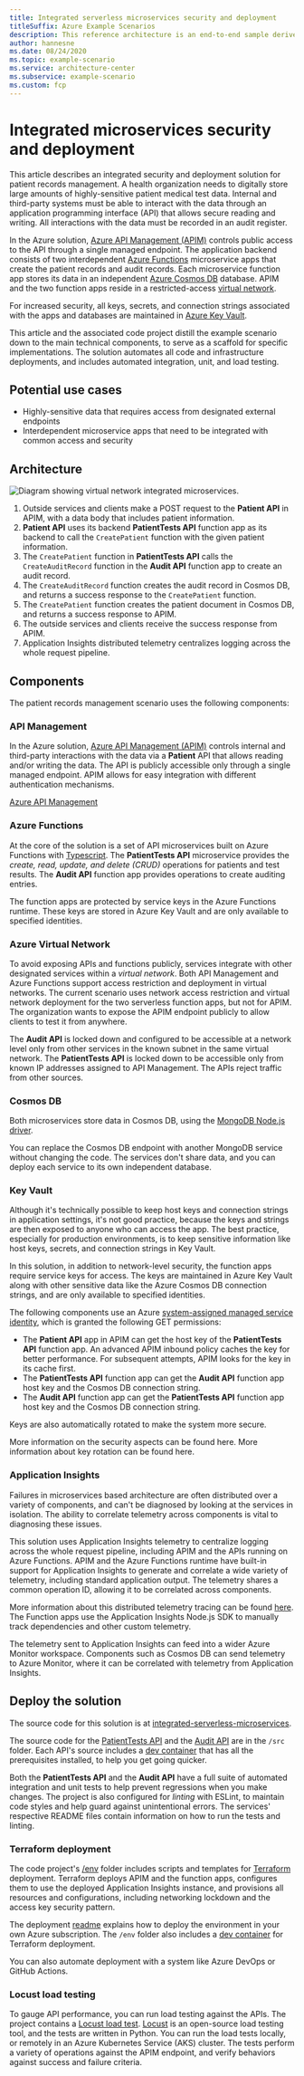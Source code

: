 ```yaml
---
title: Integrated serverless microservices security and deployment
titleSuffix: Azure Example Scenarios
description: This reference architecture is an end-to-end sample derived from a customer engagement. It is an example of a microservices architecture, built using Azure Functions that can integrate with other services residing in a vnet. 
author: hannesne
ms.date: 08/24/2020
ms.topic: example-scenario
ms.service: architecture-center
ms.subservice: example-scenario
ms.custom: fcp
---
```


# Integrated microservices security and deployment

This article describes an integrated security and deployment solution for patient records management. A health organization needs to digitally store large amounts of highly-sensitive patient medical test data. Internal and third-party systems must be able to interact with the data through an application programming interface (API) that allows secure reading and writing. All interactions with the data must be recorded in an audit register.

In the Azure solution, [Azure API Management (APIM)](https://azure.microsoft.com/services/api-management/) controls public access to the API through a single managed endpoint. The application backend consists of two interdependent [Azure Functions](https://azure.microsoft.com/services/functions/) microservice apps that create the patient records and audit records. Each microservice function app stores its data in an independent [Azure Cosmos DB](https://azure.microsoft.com/services/cosmos-db/) database. APIM and the two function apps reside in a restricted-access [virtual network](https://azure.microsoft.com/services/virtual-network/).

For increased security, all keys, secrets, and connection strings associated with the apps and databases are maintained in [Azure Key Vault](https://azure.microsoft.com/services/key-vault/).

This article and the associated code project distill the example scenario down to the main technical components, to serve as a scaffold for specific implementations. The solution automates all code and infrastructure deployments, and includes automated integration, unit, and load testing.

## Potential use cases

- Highly-sensitive data that requires access from designated external endpoints
- Interdependent microservice apps that need to be integrated with common access and security

## Architecture

![Diagram showing virtual network integrated microservices.](./media/vnet-microservices1.png)

1. Outside services and clients make a POST request to the **Patient API** in APIM, with a data body that includes patient information.
1. **Patient API** uses its backend **PatientTests API** function app as its backend to call the `CreatePatient` function with the given patient information.
1. The `CreatePatient` function in **PatientTests API** calls the `CreateAuditRecord` function in the **Audit API** function app to create an audit record.
1. The `CreateAuditRecord` function creates the audit record in Cosmos DB, and returns a success response to the `CreatePatient` function.
1. The `CreatePatient` function creates the patient document in Cosmos DB, and returns a success response to APIM.
1. The outside services and clients receive the success response from APIM.
1. Application Insights distributed telemetry centralizes logging across the whole request pipeline.

## Components

The patient records management scenario uses the following components:

### API Management

In the Azure solution, [Azure API Management (APIM)](https://azure.microsoft.com/services/api-management/) controls internal and third-party interactions with the data via a **Patient** API that allows reading and/or writing the data. The API is publicly accessible only through a single managed endpoint. APIM allows for easy integration with different authentication mechanisms.

[Azure API Management](https://docs.microsoft.com/azure/api-management/api-management-key-concepts)

### Azure Functions

At the core of the solution is a set of API microservices built on Azure Functions with [Typescript](https://www.typescriptlang.org/). The **PatientTests API** microservice provides the *create, read, update, and delete (CRUD)* operations for patients and test results. The **Audit API** function app provides operations to create auditing entries.

The function apps are protected by service keys in the Azure Functions runtime. These keys are stored in Azure Key Vault and are only available to specified identities.

### Azure Virtual Network

To avoid exposing APIs and functions publicly, services integrate with other designated services within a *virtual network*. Both API Management and Azure Functions support access restriction and deployment in virtual networks. The current scenario uses network access restriction and virtual network deployment for the two serverless function apps, but not for APIM. The organization wants to expose the APIM endpoint publicly to allow clients to test it from anywhere.

The **Audit API** is locked down and configured to be accessible at a network level only from other services in the known subnet in the same virtual network. The **PatientTests API** is locked down to  be accessible only from known IP addresses assigned to API Management. The APIs reject traffic from other sources.

### Cosmos DB

Both microservices store data in Cosmos DB, using the [MongoDB Node.js driver](https://mongodb.github.io/node-mongodb-native/).

You can replace the Cosmos DB endpoint with another MongoDB service without changing the code. The services don't share data, and you can deploy each service to its own independent database.

### Key Vault

Although it's technically possible to keep host keys and connection strings in application settings, it's not good practice, because the keys and strings are then exposed to anyone who can access the app. The best practice, especially for production environments, is to keep sensitive information like host keys, secrets, and connection strings in Key Vault.

In this solution, in addition to network-level security, the function apps require service keys for access. The keys are maintained in Azure Key Vault along with other sensitive data like the Azure Cosmos DB connection strings, and are only available to specified identities.

The following components use an Azure [system-assigned managed service identity](https://docs.microsoft.com/azure/active-directory/managed-identities-azure-resources/), which is granted the following GET permissions:
- The **Patient API** app in APIM can get the host key of the **PatientTests API** function app. An advanced APIM inbound policy caches the key for better performance. For subsequent attempts, APIM looks for the key in its cache first.
- The **PatientTests API** function app can get the **Audit API** function app host key and the Cosmos DB connection string.
- The **Audit API** function app can get the **PatientTests API** function app host key and the Cosmos DB connection string.

Keys are also automatically rotated to make the system more secure.

More information on the security aspects can be found here. More information about key rotation can be found here.

### Application Insights

Failures in microservices based architecture are often distributed over a variety of components, and can't be diagnosed by looking at the services in isolation. The ability to correlate telemetry across components is vital to diagnosing these issues.

This solution uses Application Insights telemetry to centralize logging across the whole request pipeline, including APIM and the APIs running on Azure Functions. APIM and the Azure Functions runtime have built-in support for Application Insights to generate and correlate a wide variety of telemetry, including standard application output. The telemetry shares a common operation ID, allowing it to be correlated across components.

More information about this distributed telemetry tracing can be found [here](https://github.com/Azure-Samples/project-newcastle/blob/master/docs/distributed_telemetry.md). The Function apps use the Application Insights Node.js SDK to manually track dependencies and other custom telemetry.

The telemetry sent to Application Insights can feed into a wider Azure Monitor workspace. Components such as Cosmos DB can send telemetry to Azure Monitor, where it can be correlated with telemetry from Application Insights.

## Deploy the solution

The source code for this solution is at [integrated-serverless-microservices](https://github.com/mspnp/vnet-integrated-serverless-microservices).

The source code for the [PatientTests API](https://github.com/mspnp/vnet-integrated-serverless-microservices/blob/main/src/PatientTestsApi/readme.md) and the [Audit API](https://github.com/mspnp/vnet-integrated-serverless-microservices/blob/main/src/AuditApi/readme.md) are in the `/src` folder. Each API's source includes a [dev container](https://code.visualstudio.com/docs/remote/containers) that has all the prerequisites installed, to help you get going quicker.

Both the **PatientTests API** and the **Audit API** have a full suite of automated integration and unit tests to help prevent regressions when you make changes. The project is also configured for *linting* with ESLint, to maintain code styles and help guard against unintentional errors. The services' respective README files contain information on how to run the tests and linting.

### Terraform deployment

The code project's [/env](https://github.com/mspnp/vnet-integrated-serverless-microservices/tree/main/env) folder includes scripts and templates for [Terraform](https://www.terraform.io/) deployment. Terraform deploys APIM and the function apps, configures them to use the deployed Application Insights instance, and provisions all resources and configurations, including networking lockdown and the access key security pattern.

The deployment [readme](https://github.com/mspnp/vnet-integrated-serverless-microservices/tree/main/env) explains how to deploy the environment in your own Azure subscription. The  `/env` folder also includes a [dev container](https://github.com/mspnp/vnet-integrated-serverless-microservices/tree/main/env/.devcontainer) for Terraform deployment.

You can also automate deployment with a system like Azure DevOps or GitHub Actions.

### Locust load testing

To gauge API performance, you can run load testing against the APIs. The project contains a [Locust load test](https://github.com/mspnp/vnet-integrated-serverless-microservices/tree/main/src/LoadTest). [Locust](https://locust.io/) is an open-source load testing tool, and the tests are written in Python. You can run the load tests locally, or remotely in an Azure Kubernetes Service (AKS) cluster. The tests perform a variety of operations against the APIM endpoint, and verify behaviors against success and failure criteria.

